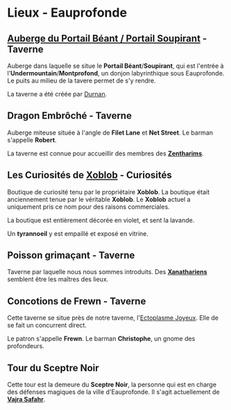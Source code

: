# Lieux - Eauprofonde

## [Auberge du Portail Béant / Portail Soupirant](./ORGANISATIONS/AubergeDuPortailSoupirant.md) - Taverne
Auberge dans laquelle se situe le **Portail Béant**/**Soupirant**, qui est l'entrée à l'**Undermountain**/**Montprofond**, un donjon labyrinthique sous Eauprofonde. Le puits au milieu de la tavere permet de s'y rendre.

La taverne a été créée par [Durnan](./ORGANISATIONS/AubergeDuPortailSoupirant.md#durnan).

## Dragon Embrôché - Taverne
Auberge miteuse située à l'angle de **Filet Lane** et **Net Street**. Le barman s'appelle **Robert**.

La taverne est connue pour accueillir des membres des [**Zentharims**](./ORGANISATIONS/Zentharims.md).

## Les Curiosités de [Xoblob](./PERSONNAGES/Xoblob.md) - Curiosités
Boutique de curiosité tenu par le propriétaire **Xoblob**. La boutique était anciennement tenue par le véritable **Xoblob**. Le **Xoblob** actuel a uniquement pris ce nom pour des raisons commerciales.

La boutique est entièrement décorée en violet, et sent la lavande.

Un **tyrannoeil** y est empaillé et exposé en vitrine.

## Poisson grimaçant - Taverne
Taverne par laquelle nous nous sommes introduits. Des [**Xanathariens**](./ORGANISATIONS/GuildeDeXanathar.md) semblent être les maîtres des lieux.

## Concotions de Frewn - Taverne
Cette taverne se situe près de notre taverne, l'[Ectoplasme Joyeux](./ORGANISATIONS/EctoplasmeJoyeux.md). Elle de se fait un concurrent direct.

Le patron s'appelle **Frewn**. Le barman **Christophe**, un gnome des profondeurs.

## Tour du Sceptre Noir
Cette tour est la demeure du **Sceptre Noir**, la personne qui est en charge des défenses magiques de la ville d'Eauprofonde. Il s'agit actuellement de [**Vajra Safahr**](./PERSONNAGES/VajraSafahr.md).